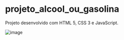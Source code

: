 # projeto_alcool_ou_gasolina
Projeto desenvolvido com HTML 5, CSS 3 e JavaScript.

![image](https://github.com/EribaldoOliveira/projeto_alcool_ou_gasolina/assets/114995774/f7e737a3-7adc-4b34-94ab-78ec469b5f4e)

